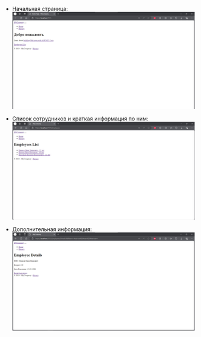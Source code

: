 - Начальная страница:
![1](https://github.com/dmtmlv/-11-1/blob/main/C%23/Attestat/screens/1.jpg)


- Список сотрудников и краткая информация по ним:
![2](https://github.com/dmtmlv/-11-1/blob/main/C%23/Attestat/screens/2.jpg)


- Дополнительная информация:
![3](https://github.com/dmtmlv/-11-1/blob/main/C%23/Attestat/screens/3.jpg)
